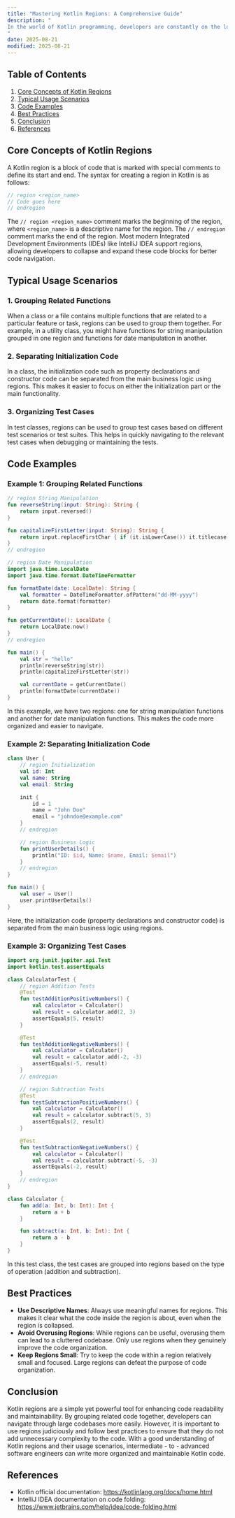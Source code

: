 ```yaml
---
title: "Mastering Kotlin Regions: A Comprehensive Guide"
description: "
In the world of Kotlin programming, developers are constantly on the lookout for ways to enhance code readability and maintainability. One such useful yet often overlooked feature is the `kotlin region`. Regions in Kotlin are a way to group related code together, making it easier to navigate through large codebases. They act as a logical separator, allowing developers to collapse and expand sections of code as needed. This blog post aims to provide an in - depth understanding of Kotlin regions, including core concepts, typical usage scenarios, and best practices.
"
date: 2025-08-21
modified: 2025-08-21
---
```


## Table of Contents
1. [Core Concepts of Kotlin Regions](#core-concepts-of-kotlin-regions)
2. [Typical Usage Scenarios](#typical-usage-scenarios)
3. [Code Examples](#code-examples)
4. [Best Practices](#best-practices)
5. [Conclusion](#conclusion)
6. [References](#references)

## Core Concepts of Kotlin Regions
A Kotlin region is a block of code that is marked with special comments to define its start and end. The syntax for creating a region in Kotlin is as follows:

```kotlin
// region <region_name>
// Code goes here
// endregion
```

The `// region <region_name>` comment marks the beginning of the region, where `<region_name>` is a descriptive name for the region. The `// endregion` comment marks the end of the region. Most modern Integrated Development Environments (IDEs) like IntelliJ IDEA support regions, allowing developers to collapse and expand these code blocks for better code navigation.

## Typical Usage Scenarios
### 1. Grouping Related Functions
When a class or a file contains multiple functions that are related to a particular feature or task, regions can be used to group them together. For example, in a utility class, you might have functions for string manipulation grouped in one region and functions for date manipulation in another.

### 2. Separating Initialization Code
In a class, the initialization code such as property declarations and constructor code can be separated from the main business logic using regions. This makes it easier to focus on either the initialization part or the main functionality.

### 3. Organizing Test Cases
In test classes, regions can be used to group test cases based on different test scenarios or test suites. This helps in quickly navigating to the relevant test cases when debugging or maintaining the tests.

## Code Examples

### Example 1: Grouping Related Functions
```kotlin
// region String Manipulation
fun reverseString(input: String): String {
    return input.reversed()
}

fun capitalizeFirstLetter(input: String): String {
    return input.replaceFirstChar { if (it.isLowerCase()) it.titlecase() else it.toString() }
}
// endregion

// region Date Manipulation
import java.time.LocalDate
import java.time.format.DateTimeFormatter

fun formatDate(date: LocalDate): String {
    val formatter = DateTimeFormatter.ofPattern("dd-MM-yyyy")
    return date.format(formatter)
}

fun getCurrentDate(): LocalDate {
    return LocalDate.now()
}
// endregion

fun main() {
    val str = "hello"
    println(reverseString(str))
    println(capitalizeFirstLetter(str))

    val currentDate = getCurrentDate()
    println(formatDate(currentDate))
}
```
In this example, we have two regions: one for string manipulation functions and another for date manipulation functions. This makes the code more organized and easier to navigate.

### Example 2: Separating Initialization Code
```kotlin
class User {
    // region Initialization
    val id: Int
    val name: String
    val email: String

    init {
        id = 1
        name = "John Doe"
        email = "johndoe@example.com"
    }
    // endregion

    // region Business Logic
    fun printUserDetails() {
        println("ID: $id, Name: $name, Email: $email")
    }
    // endregion
}

fun main() {
    val user = User()
    user.printUserDetails()
}
```
Here, the initialization code (property declarations and constructor code) is separated from the main business logic using regions.

### Example 3: Organizing Test Cases
```kotlin
import org.junit.jupiter.api.Test
import kotlin.test.assertEquals

class CalculatorTest {
    // region Addition Tests
    @Test
    fun testAdditionPositiveNumbers() {
        val calculator = Calculator()
        val result = calculator.add(2, 3)
        assertEquals(5, result)
    }

    @Test
    fun testAdditionNegativeNumbers() {
        val calculator = Calculator()
        val result = calculator.add(-2, -3)
        assertEquals(-5, result)
    }
    // endregion

    // region Subtraction Tests
    @Test
    fun testSubtractionPositiveNumbers() {
        val calculator = Calculator()
        val result = calculator.subtract(5, 3)
        assertEquals(2, result)
    }

    @Test
    fun testSubtractionNegativeNumbers() {
        val calculator = Calculator()
        val result = calculator.subtract(-5, -3)
        assertEquals(-2, result)
    }
    // endregion
}

class Calculator {
    fun add(a: Int, b: Int): Int {
        return a + b
    }

    fun subtract(a: Int, b: Int): Int {
        return a - b
    }
}
```
In this test class, the test cases are grouped into regions based on the type of operation (addition and subtraction).

## Best Practices
- **Use Descriptive Names**: Always use meaningful names for regions. This makes it clear what the code inside the region is about, even when the region is collapsed.
- **Avoid Overusing Regions**: While regions can be useful, overusing them can lead to a cluttered codebase. Only use regions when they genuinely improve the code organization.
- **Keep Regions Small**: Try to keep the code within a region relatively small and focused. Large regions can defeat the purpose of code organization.

## Conclusion
Kotlin regions are a simple yet powerful tool for enhancing code readability and maintainability. By grouping related code together, developers can navigate through large codebases more easily. However, it is important to use regions judiciously and follow best practices to ensure that they do not add unnecessary complexity to the code. With a good understanding of Kotlin regions and their usage scenarios, intermediate - to - advanced software engineers can write more organized and maintainable Kotlin code.

## References
- Kotlin official documentation: https://kotlinlang.org/docs/home.html
- IntelliJ IDEA documentation on code folding: https://www.jetbrains.com/help/idea/code-folding.html